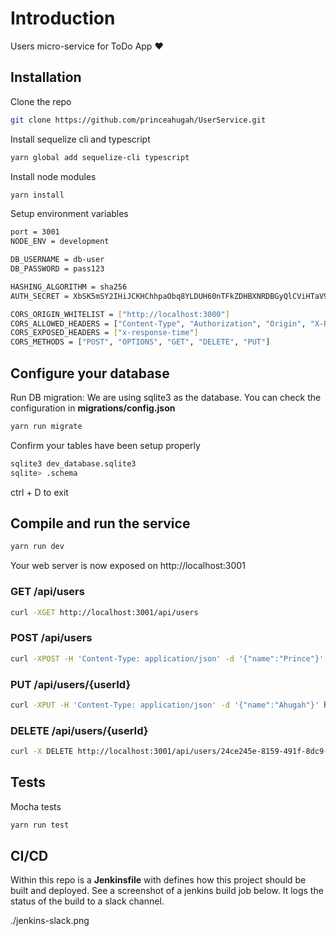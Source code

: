 # Introduction

Users micro-service for ToDo App :heart:


## Installation

Clone the repo
```bash
git clone https://github.com/princeahugah/UserService.git
```

Install sequelize cli and typescript
```bash
yarn global add sequelize-cli typescript
```

Install node modules
```bash
yarn install
```

Setup environment variables
```bash
port = 3001
NODE_ENV = development

DB_USERNAME = db-user
DB_PASSWORD = pass123

HASHING_ALGORITHM = sha256
AUTH_SECRET = XbSK5mSY2IHiJCKHChhpaObq8YLDUH60nTFkZDHBXNRDBGyQlCViHTaV9

CORS_ORIGIN_WHITELIST = ["http://localhost:3000"]
CORS_ALLOWED_HEADERS = ["Content-Type", "Authorization", "Origin", "X-Requested-With", "Accept"]
CORS_EXPOSED_HEADERS = ["x-response-time"]
CORS_METHODS = ["POST", "OPTIONS", "GET", "DELETE", "PUT"]
```


## Configure your database

Run DB migration: We are using sqlite3 as the database. You can check the configuration in **migrations/config.json**
```bash
yarn run migrate
```

Confirm your tables have been setup properly
```bash
sqlite3 dev_database.sqlite3
sqlite> .schema
```
ctrl + D to exit


## Compile and run the service

```bash
yarn run dev
```

Your web server is now exposed on http://localhost:3001

### GET   /api/users
```bash
curl -XGET http://localhost:3001/api/users
```

### POST   /api/users
```bash
curl -XPOST -H 'Content-Type: application/json' -d '{"name":"Prince"}' http://localhost:3001/api/users
```

### PUT   /api/users/{userId}
```bash
curl -XPUT -H 'Content-Type: application/json' -d '{"name":"Ahugah"}' http://localhost:3001/api/users/24ce245e-8159-491f-8dc9-24c6d190baba
```

### DELETE   /api/users/{userId}
```bash
curl -X DELETE http://localhost:3001/api/users/24ce245e-8159-491f-8dc9-24c6d190baba
```


## Tests

Mocha tests
```bash
yarn run test
```


## CI/CD

Within this repo is a **Jenkinsfile** with defines how this project should be built and deployed.
See a screenshot of a jenkins build job below. It logs the status of the build to a slack channel.

./jenkins-slack.png